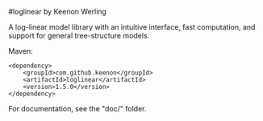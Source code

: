 #loglinear
by Keenon Werling

A log-linear model library with an intuitive interface, fast computation, and support for general tree-structure models.

Maven:

    <dependency>
        <groupId>com.github.keenon</groupId>
        <artifactId>loglinear</artifactId>
        <version>1.5.0</version>
    </dependency>

For documentation, see the "doc/" folder.
